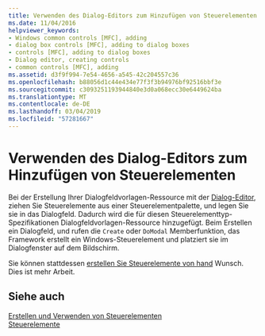 ```yaml
---
title: Verwenden des Dialog-Editors zum Hinzufügen von Steuerelementen
ms.date: 11/04/2016
helpviewer_keywords:
- Windows common controls [MFC], adding
- dialog box controls [MFC], adding to dialog boxes
- controls [MFC], adding to dialog boxes
- Dialog editor, creating controls
- common controls [MFC], adding
ms.assetid: d3f9f994-7e54-4656-a545-42c204557c36
ms.openlocfilehash: b88056d1c44e434e77f3f3b94976bf92516bbf3e
ms.sourcegitcommit: c3093251193944840e3d0a068ecc30e6449624ba
ms.translationtype: MT
ms.contentlocale: de-DE
ms.lasthandoff: 03/04/2019
ms.locfileid: "57281667"
---
```

# <a name="using-the-dialog-editor-to-add-controls"></a>Verwenden des Dialog-Editors zum Hinzufügen von Steuerelementen

Bei der Erstellung Ihrer Dialogfeldvorlagen-Ressource mit der [Dialog-Editor](../windows/dialog-editor.md), ziehen Sie Steuerelemente aus einer Steuerelementpalette, und legen Sie sie in das Dialogfeld. Dadurch wird die für diesen Steuerelementtyp-Spezifikationen Dialogfeldvorlagen-Ressource hinzugefügt. Beim Erstellen ein Dialogfeld, und rufen die `Create` oder `DoModal` Memberfunktion, das Framework erstellt ein Windows-Steuerelement und platziert sie im Dialogfenster auf dem Bildschirm.

Sie können stattdessen [erstellen Sie Steuerelemente von hand](../mfc/adding-controls-by-hand.md) Wunsch. Dies ist mehr Arbeit.

## <a name="see-also"></a>Siehe auch

[Erstellen und Verwenden von Steuerelementen](../mfc/making-and-using-controls.md)<br/>
[Steuerelemente](../mfc/controls-mfc.md)
